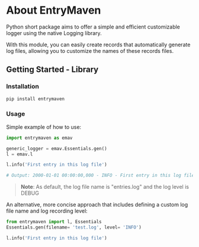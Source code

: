 # About EntryMaven

Python short package aims to offer a simple and efficient customizable logger using the native Logging library.  

With this module, you can easily create records that automatically generate log files, allowing you to customize the names of these records files.

## Getting Started - Library

### Installation

```Python
pip install entrymaven
```

### Usage

Simple example of how to use:

```Python
import entrymaven as emav

generic_logger = emav.Essentials.gen()
l = emav.l

l.info('First entry in this log file')

# Output: 2000-01-01 00:00:00,000 - INFO - First entry in this log file
```

> **Note**: As default, the log file name is "entries.log" and the log level is DEBUG

An alternative, more concise approach that includes defining a custom log file name and log recording level:

```Python
from entrymaven import l, Essentials
Essentials.gen(filename= 'test.log', level= 'INFO')

l.info('First entry in this log file')
```
